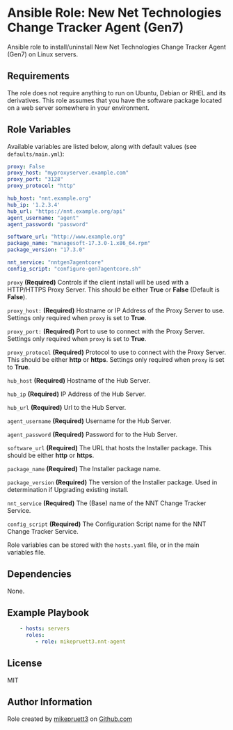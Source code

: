 Ansible Role: New Net Technologies Change Tracker Agent (Gen7)
=========

Ansible role to install/uninstall New Net Technologies Change Tracker Agent (Gen7) on Linux servers.

Requirements
------------

The role does not require anything to run on Ubuntu, Debian or RHEL and its derivatives. This role assumes that you have the software package located on a web server somewhere in your environment.

Role Variables
--------------

Available variables are listed below, along with default values (see ```defaults/main.yml```):

``` yaml
proxy: False
proxy_host: "myproxyserver.example.com"
proxy_port: "3128"
proxy_protocol: "http"

hub_host: "nnt.example.org"
hub_ip: '1.2.3.4'
hub_url: "https://nnt.example.org/api"
agent_username: "agent"
agent_password: "password"

software_url: "http://www.example.org"
package_name: "managesoft-17.3.0-1.x86_64.rpm"
package_version: "17.3.0"

nnt_service: "nntgen7agentcore"
config_script: "configure-gen7agentcore.sh"
```

```proxy``` **(Required)** Controls if the client install will be used with a HTTP/HTTPS Proxy Server. This should be either **True** or **False** (Default is **False**).

```proxy_host:``` **(Required)** Hostname or IP Address of the Proxy Server to use. Settings only required when ```proxy``` is set to **True**.

```proxy_port:``` **(Required)** Port to use to connect with the Proxy Server. Settings only required when ```proxy``` is set to **True**.

```proxy_protocol``` **(Required)** Protocol to use to connect with the Proxy Server. This should be either **http** or **https**. Settings only required when ```proxy``` is set to **True**.

```hub_host``` **(Required)** Hostname of the Hub Server.

```hub_ip``` **(Required)** IP Address of the Hub Server.

```hub_url``` **(Required)** Url to the Hub Server.

```agent_username``` **(Required)** Username for the Hub Server.

```agent_password``` **(Required)** Password for to the Hub Server.

```software_url``` **(Required)** The URL that hosts the Installer package. This should be either **http** or **https**.

```package_name``` **(Required)** The Installer package name.

```package_version``` **(Required)** The version of the Installer package. Used in determination if Upgrading existing install.

```nnt_service``` **(Required)** The (Base) name of the NNT Change Tracker Service.

```config_script``` **(Required)** The Configuration Script name for the NNT Change Tracker Service.

Role variables can be stored with the ```hosts.yaml``` file, or in the main variables file.

Dependencies
------------

None.

Example Playbook
----------------

``` yaml
    - hosts: servers
      roles:
         - role: mikepruett3.nnt-agent
```

License
-------

MIT

Author Information
------------------

Role created by [mikepruett3](https://github.com/mikepruett3) on [Github.com](https://github.com/mikepruett3/ansible-role-nnt-agent)
